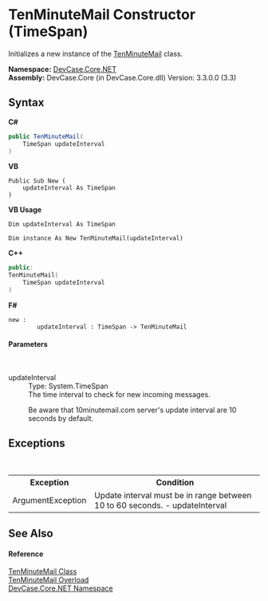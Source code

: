 # TenMinuteMail Constructor (TimeSpan)
 

Initializes a new instance of the <a href="T_DevCase_Core_NET_TenMinuteMail">TenMinuteMail</a> class.

**Namespace:**&nbsp;<a href="N_DevCase_Core_NET">DevCase.Core.NET</a><br />**Assembly:**&nbsp;DevCase.Core (in DevCase.Core.dll) Version: 3.3.0.0 (3.3)

## Syntax

**C#**<br />
``` C#
public TenMinuteMail(
	TimeSpan updateInterval
)
```

**VB**<br />
``` VB
Public Sub New ( 
	updateInterval As TimeSpan
)
```

**VB Usage**<br />
``` VB Usage
Dim updateInterval As TimeSpan

Dim instance As New TenMinuteMail(updateInterval)
```

**C++**<br />
``` C++
public:
TenMinuteMail(
	TimeSpan updateInterval
)
```

**F#**<br />
``` F#
new : 
        updateInterval : TimeSpan -> TenMinuteMail
```


#### Parameters
&nbsp;<dl><dt>updateInterval</dt><dd>Type: System.TimeSpan<br />The time interval to check for new incoming messages. 

 Be aware that 10minutemail.com server's update interval are 10 seconds by default.</dd></dl>

## Exceptions
&nbsp;<table><tr><th>Exception</th><th>Condition</th></tr><tr><td>ArgumentException</td><td>Update interval must be in range between 10 to 60 seconds. - updateInterval</td></tr></table>

## See Also


#### Reference
<a href="T_DevCase_Core_NET_TenMinuteMail">TenMinuteMail Class</a><br /><a href="Overload_DevCase_Core_NET_TenMinuteMail__ctor">TenMinuteMail Overload</a><br /><a href="N_DevCase_Core_NET">DevCase.Core.NET Namespace</a><br />